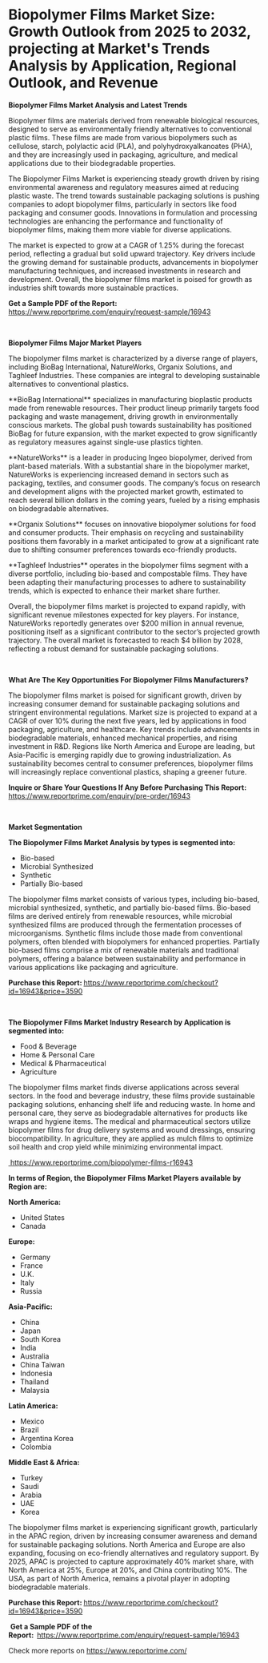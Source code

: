 <p><h1>Biopolymer Films Market Size: Growth Outlook from 2025 to 2032, projecting at Market's Trends Analysis by Application, Regional Outlook, and Revenue</h1></p><p><strong>Biopolymer Films Market Analysis and Latest Trends</strong></p>
<p><p>Biopolymer films are materials derived from renewable biological resources, designed to serve as environmentally friendly alternatives to conventional plastic films. These films are made from various biopolymers such as cellulose, starch, polylactic acid (PLA), and polyhydroxyalkanoates (PHA), and they are increasingly used in packaging, agriculture, and medical applications due to their biodegradable properties.</p><p>The Biopolymer Films Market is experiencing steady growth driven by rising environmental awareness and regulatory measures aimed at reducing plastic waste. The trend towards sustainable packaging solutions is pushing companies to adopt biopolymer films, particularly in sectors like food packaging and consumer goods. Innovations in formulation and processing technologies are enhancing the performance and functionality of biopolymer films, making them more viable for diverse applications.</p><p>The market is expected to grow at a CAGR of 1.25% during the forecast period, reflecting a gradual but solid upward trajectory. Key drivers include the growing demand for sustainable products, advancements in biopolymer manufacturing techniques, and increased investments in research and development. Overall, the biopolymer films market is poised for growth as industries shift towards more sustainable practices.</p></p>
<p><strong>Get a Sample PDF of the Report:&nbsp;</strong> <a href="https://www.reportprime.com/enquiry/request-sample/16943?utm_campaign=2208&utm_medium=2&utm_source=Github&utm_content=ia&utm_term=18032025&utm_id=biopolymer-films">https://www.reportprime.com/enquiry/request-sample/16943</a></p>
<p>&nbsp;</p>
<p><strong>Biopolymer Films Major Market Players</strong></p>
<p><p>The biopolymer films market is characterized by a diverse range of players, including BioBag International, NatureWorks, Organix Solutions, and Taghleef Industries. These companies are integral to developing sustainable alternatives to conventional plastics.</p><p>**BioBag International** specializes in manufacturing bioplastic products made from renewable resources. Their product lineup primarily targets food packaging and waste management, driving growth in environmentally conscious markets. The global push towards sustainability has positioned BioBag for future expansion, with the market expected to grow significantly as regulatory measures against single-use plastics tighten.</p><p>**NatureWorks** is a leader in producing Ingeo biopolymer, derived from plant-based materials. With a substantial share in the biopolymer market, NatureWorks is experiencing increased demand in sectors such as packaging, textiles, and consumer goods. The company’s focus on research and development aligns with the projected market growth, estimated to reach several billion dollars in the coming years, fueled by a rising emphasis on biodegradable alternatives.</p><p>**Organix Solutions** focuses on innovative biopolymer solutions for food and consumer products. Their emphasis on recycling and sustainability positions them favorably in a market anticipated to grow at a significant rate due to shifting consumer preferences towards eco-friendly products.</p><p>**Taghleef Industries** operates in the biopolymer films segment with a diverse portfolio, including bio-based and compostable films. They have been adapting their manufacturing processes to adhere to sustainability trends, which is expected to enhance their market share further. </p><p>Overall, the biopolymer films market is projected to expand rapidly, with significant revenue milestones expected for key players. For instance, NatureWorks reportedly generates over $200 million in annual revenue, positioning itself as a significant contributor to the sector’s projected growth trajectory. The overall market is forecasted to reach $4 billion by 2028, reflecting a robust demand for sustainable packaging solutions.</p></p>
<p>&nbsp;</p>
<p><strong>What Are The Key Opportunities For Biopolymer Films Manufacturers?</strong></p>
<p><p>The biopolymer films market is poised for significant growth, driven by increasing consumer demand for sustainable packaging solutions and stringent environmental regulations. Market size is projected to expand at a CAGR of over 10% during the next five years, led by applications in food packaging, agriculture, and healthcare. Key trends include advancements in biodegradable materials, enhanced mechanical properties, and rising investment in R&D. Regions like North America and Europe are leading, but Asia-Pacific is emerging rapidly due to growing industrialization. As sustainability becomes central to consumer preferences, biopolymer films will increasingly replace conventional plastics, shaping a greener future.</p></p>
<p><strong>Inquire or Share Your Questions If Any Before Purchasing This Report:</strong> <a href="https://www.reportprime.com/enquiry/pre-order/16943?utm_campaign=2208&utm_medium=2&utm_source=Github&utm_content=ia&utm_term=18032025&utm_id=biopolymer-films">https://www.reportprime.com/enquiry/pre-order/16943</a></p>
<p>&nbsp;</p>
<p><strong>Market Segmentation</strong></p>
<p><strong>The Biopolymer Films Market Analysis by types is segmented into:</strong></p>
<p><ul><li>Bio-based</li><li>Microbial Synthesized</li><li>Synthetic</li><li>Partially Bio-based</li></ul></p>
<p><p>The biopolymer films market consists of various types, including bio-based, microbial synthesized, synthetic, and partially bio-based films. Bio-based films are derived entirely from renewable resources, while microbial synthesized films are produced through the fermentation processes of microorganisms. Synthetic films include those made from conventional polymers, often blended with biopolymers for enhanced properties. Partially bio-based films comprise a mix of renewable materials and traditional polymers, offering a balance between sustainability and performance in various applications like packaging and agriculture.</p></p>
<p><strong>Purchase this Report:&nbsp;</strong><a href="https://www.reportprime.com/checkout?id=16943&price=3590&utm_campaign=2208&utm_medium=2&utm_source=Github&utm_content=ia&utm_term=18032025&utm_id=biopolymer-films">https://www.reportprime.com/checkout?id=16943&price=3590</a></p>
<p>&nbsp;</p>
<p><strong>The Biopolymer Films Market Industry Research by Application is segmented into:</strong></p>
<p><ul><li>Food & Beverage</li><li>Home & Personal Care</li><li>Medical & Pharmaceutical</li><li>Agriculture</li></ul></p>
<p><p>The biopolymer films market finds diverse applications across several sectors. In the food and beverage industry, these films provide sustainable packaging solutions, enhancing shelf life and reducing waste. In home and personal care, they serve as biodegradable alternatives for products like wraps and hygiene items. The medical and pharmaceutical sectors utilize biopolymer films for drug delivery systems and wound dressings, ensuring biocompatibility. In agriculture, they are applied as mulch films to optimize soil health and crop yield while minimizing environmental impact.</p></p>
<p><a href="https://www.reportprime.com/biopolymer-films-r16943?utm_campaign=2208&utm_medium=2&utm_source=Github&utm_content=ia&utm_term=18032025&utm_id=biopolymer-films">&nbsp;https://www.reportprime.com/biopolymer-films-r16943</a></p>
<p><strong>In terms of Region, the Biopolymer Films Market Players available by Region are:</strong></p>
<p>
    <p> <strong> North America: </strong>
        <ul>
            <li>United States</li>
            <li>Canada</li>
        </ul>
        </p> 
    <p> <strong> Europe: </strong>
        <ul>
            <li>Germany</li>
            <li>France</li>
            <li>U.K.</li>
            <li>Italy</li>
            <li>Russia</li>
        </ul>
        </p> 
    <p> <strong> Asia-Pacific: </strong>
        <ul>
            <li>China</li>
            <li>Japan</li>
            <li>South Korea</li>
            <li>India</li>
            <li>Australia</li>
            <li>China Taiwan</li>
            <li>Indonesia</li>
            <li>Thailand</li>
            <li>Malaysia</li>
        </ul>
        </p> 
    <p> <strong> Latin America: </strong>
        <ul>
            <li>Mexico</li>
            <li>Brazil</li>
            <li>Argentina Korea</li>
            <li>Colombia</li>
        </ul>
        </p> 
    <p> <strong> Middle East & Africa: </strong>
        <ul>
            <li>Turkey</li>
            <li>Saudi</li>
            <li>Arabia</li>
            <li>UAE</li>
            <li>Korea</li>
        </ul>
    </p>
    </p>
<p><p>The biopolymer films market is experiencing significant growth, particularly in the APAC region, driven by increasing consumer awareness and demand for sustainable packaging solutions. North America and Europe are also expanding, focusing on eco-friendly alternatives and regulatory support. By 2025, APAC is projected to capture approximately 40% market share, with North America at 25%, Europe at 20%, and China contributing 10%. The USA, as part of North America, remains a pivotal player in adopting biodegradable materials.</p></p>
<p><strong>Purchase this Report: </strong><a href="https://www.reportprime.com/checkout?id=16943&price=3590&utm_campaign=2208&utm_medium=2&utm_source=Github&utm_content=ia&utm_term=18032025&utm_id=biopolymer-films">https://www.reportprime.com/checkout?id=16943&price=3590</a></p>
<p>&nbsp;<strong>Get a Sample PDF of the Report:&nbsp;&nbsp;</strong><a href="https://www.reportprime.com/enquiry/request-sample/16943?utm_campaign=2208&utm_medium=2&utm_source=Github&utm_content=ia&utm_term=18032025&utm_id=biopolymer-films">https://www.reportprime.com/enquiry/request-sample/16943</a></p>
<p><strong></strong></p>
<p>Check more reports on <a href="https://www.reportprime.com/?utm_campaign=2208&utm_medium=2&utm_source=Github&utm_content=ia&utm_term=18032025&utm_id=biopolymer-films">https://www.reportprime.com/</a></p>